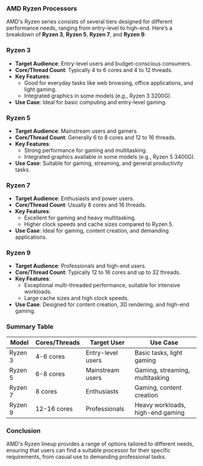 ### AMD Ryzen Processors

AMD's Ryzen series consists of several tiers designed for different performance needs, ranging from entry-level to high-end. Here’s a breakdown of **Ryzen 3**, **Ryzen 5**, **Ryzen 7**, and **Ryzen 9**:

### Ryzen 3

- **Target Audience**: Entry-level users and budget-conscious consumers.
- **Core/Thread Count**: Typically 4 to 6 cores and 4 to 12 threads.
- **Key Features**:
  - Good for everyday tasks like web browsing, office applications, and light gaming.
  - Integrated graphics in some models (e.g., Ryzen 3 3200G).
- **Use Case**: Ideal for basic computing and entry-level gaming.

### Ryzen 5

- **Target Audience**: Mainstream users and gamers.
- **Core/Thread Count**: Generally 6 to 8 cores and 12 to 16 threads.
- **Key Features**:
  - Strong performance for gaming and multitasking.
  - Integrated graphics available in some models (e.g., Ryzen 5 3400G).
- **Use Case**: Suitable for gaming, streaming, and general productivity tasks.

### Ryzen 7

- **Target Audience**: Enthusiasts and power users.
- **Core/Thread Count**: Usually 8 cores and 16 threads.
- **Key Features**:
  - Excellent for gaming and heavy multitasking.
  - Higher clock speeds and cache sizes compared to Ryzen 5.
- **Use Case**: Ideal for gaming, content creation, and demanding applications.

### Ryzen 9

- **Target Audience**: Professionals and high-end users.
- **Core/Thread Count**: Typically 12 to 16 cores and up to 32 threads.
- **Key Features**:
  - Exceptional multi-threaded performance, suitable for intensive workloads.
  - Large cache sizes and high clock speeds.
- **Use Case**: Designed for content creation, 3D rendering, and high-end gaming.

### Summary Table

| Model     | Cores/Threads | Target User        | Use Case                          |
|-----------|---------------|---------------------|-----------------------------------|
| Ryzen 3   | 4-6 cores     | Entry-level users    | Basic tasks, light gaming         |
| Ryzen 5   | 6-8 cores     | Mainstream users     | Gaming, streaming, multitasking    |
| Ryzen 7   | 8 cores       | Enthusiasts          | Gaming, content creation           |
| Ryzen 9   | 12-16 cores   | Professionals        | Heavy workloads, high-end gaming   |

### Conclusion

AMD's Ryzen lineup provides a range of options tailored to different needs, ensuring that users can find a suitable processor for their specific requirements, from casual use to demanding professional tasks.